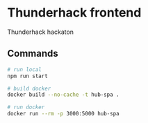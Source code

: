 # Thunderhack frontend

Thunderhack hackaton

## Commands

```sh
# run local
npm run start

# build docker
docker build --no-cache -t hub-spa .

# run docker
docker run --rm -p 3000:5000 hub-spa
```
